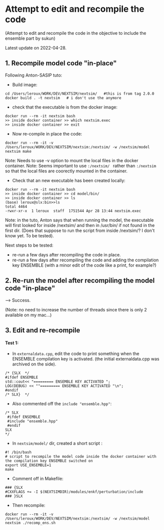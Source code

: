 
# Attempt to edit and recompile the code
(Attempt to edit and recompile the code in the objective to include the ensemble part by sukun)

Latest update on 2022-04-28.


## 1. Recompile model code "in-place"
Following Anton-SASIP tuto:
* Build image:
```
cd /Users/leroux/WORK/DEV/NEXTSIM/nextsim/   #this is from tag 2.0.0
docker build . -t nextsim   # i don't use the anymore
```
* check that the executable is from the docker image:
```
docker run --rm -it nextsim bash
>> inside docker container >> which nextsim.exec
>> inside docker container >> exit
```
* Now re-compile in place the code:
```
docker run --rm -it -v /Users/leroux/WORK/DEV/NEXTSIM/nextsim:/nextsim/ -w /nextsim/model nextsim make
```
Note: Needs to use -v option to mount the local files in the docker container.
Note: Seems important to use `:/nextsim/ ` rather than `:/nextsim` so that the local files are coorectly mounted in the container.
* Check that an new executable has been created locally:
```
docker run --rm -it nextsim bash
>> inside docker container >> cd model/bin/
>> inside docker container >> ls
(base) leroux@slx:bin>>ls
total 4464
-rwxr-xr-x  1 leroux  staff  1751544 Apr 28 13:44 nextsim.exec
```
Note: in the tuto, Anton says that when running the model, the executable will first looked for inside /nextsim/ and then in /usr/bin/ if not found in the first dir. (Does that suppose to run the script from inside /nextsim/? I don't know yet. To be tested).

Next steps to be tested:
- re-run a few days after recompiling the code in place.
- re-run a few days after recompiling the code and adding the compilation key ENSEMBLE (with a minor edit of the code like a print, for example?)

## 2. Re-run the model after recompiling the  model code "in-place"
--> Success.

(Note: no need to increase the number of threads since there is only 2 available on my mac...)

## 3. Edit and re-recompile
#### Test 1: 
* In `externaldata.cpp`, edit the code to print something when the ENSEMBLE compilation key is activated. (the initial externaldata.cpp was archived on the side). 
```
/* {SLX  */
#ifdef ENSEMBLE
std::cout<< "========= ENSEMBLE KEY ACTIVATED ";
LOG(DEBUG) << ""========= ENSEMBLE KEY ACTIVATED "\n";
#endif
/* SLX}  */
```
* Also commented off the `include "ensemble.hpp"`:
```
/* SLX
 #ifdef ENSEMBLE
 #include "ensemble.hpp"
 #endif
SLX
*/
```
* In `nextsim/model/` dir, created a short script :
```
#! /bin/bash
# script to recompile the model code inside the docker container with the compilation key ENSEMBLE switched on
export USE_ENSEMBLE=1
make
```
* Comment off in Makefile:
```
### {SLX
#CXXFLAGS += -I $(NEXTSIMDIR)/modules/enkf/perturbation/include
### }SLX
```
* Then recompile:
```
docker run --rm -it -v /Users/leroux/WORK/DEV/NEXTSIM/nextsim:/nextsim/ -w /nextsim/model nextsim ./recomp_ens.sh
```
